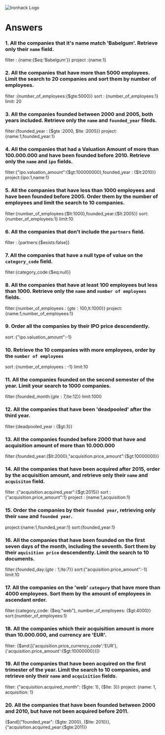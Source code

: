![Ironhack Logo](https://i.imgur.com/1QgrNNw.png)

# Answers

### 1. All the companies that it's name match 'Babelgum'. Retrieve only their `name` field.

filter : {name:{$eq:'Babelgum'}}
project :{name:1}

### 2. All the companies that have more than 5000 employees. Limit the search to 20 companies and sort them by **number of employees**.

filter :{number_of_employees:{$gte:5000}}
sort : {number_of_employees:1}
limit: 20

### 3. All the companies founded between 2000 and 2005, both years included. Retrieve only the `name` and `founded_year` fileds.

filter:{founded_year : {$gte :2000, $lte :2005}}
project:{name:1,founded_year:1}

### 4. All the companies that had a Valuation Amount of more than 100.000.000 and have been founded before 2010. Retrieve only the `name` and `ipo` fields.

filter:{"ipo.valuation_amount":{$gt:100000000},founded_year : {$lt:2010}}
project:{ipo:1,name:1}

### 5. All the companies that have less than 1000 employees and have been founded before 2005. Order them by the number of employees and limit the search to 10 companies.

filter:{number_of_employees:{$lt:1000},founded_year:{$lt:2005}}
sort:{number_of_employees:1}
limit:10

### 6. All the companies that don't include the `partners` field.

filter : {partners:{$exists:false}}

### 7. All the companies that have a null type of value on the `category_code` field.

filter:{category_code:{$eq:null}}

### 8. All the companies that have at least 100 employees but less than 1000. Retrieve only the `name` and `number of employees` fields.

filter:{number_of_employees : {$gte: 100 ,$lt:1000}}
project:{name:1,number_of_employees:1}

### 9. Order all the companies by their IPO price descendently.

sort :{"ipo.valuation_amount":-1}

### 10. Retrieve the 10 companies with more employees, order by the `number of employees`

sort :{number_of_employees : -1}
limit:10

### 11. All the companies founded on the second semester of the year. Limit your search to 1000 companies.

filter:{founded_month:{$gte:7,$lte:12}}
limit:1000

### 12. All the companies that have been 'deadpooled' after the third year.

filter:{deadpooled_year : {$gt:3}}

### 13. All the companies founded before 2000 that have and acquisition amount of more than 10.000.000

filter:{founded_year:{$lt:2000},"acquisition.price_amount":{$gt:10000000}}

### 14. All the companies that have been acquired after 2015, order by the acquisition amount, and retrieve only their `name` and `acquisiton` field.

filter :{"acquisition.acquired_year":{$gt:2015}}
sort : {"acquisition.price_amount":1}
project : {name:1,acquisition:1}

### 15. Order the companies by their `founded year`, retrieving only their `name` and `founded year`.

project:{name:1,founded_year:1}
sort:{founded_year:1}

### 16. All the companies that have been founded on the first seven days of the month, including the seventh. Sort them by their `aquisition price` descendently. Limit the search to 10 documents.

filter:{founded_day:{$gte:1,$lte:7}}
sort:{"acquisition.price_amount":-1}
limit:10

### 17. All the companies on the 'web' `category` that have more than 4000 employees. Sort them by the amount of employees in ascendant order.

filter:{category_code: {$eq:"web"}, number_of_employees: {$gt:4000}}
sort:{number_of_employees:1}

### 18. All the companies which their acquisition amount is more than 10.000.000, and currency are 'EUR'.

filter: {$and:[{'acquisition.price_currency_code':'EUR'}, {'acquisition.price_amount':{$gt:10000000}}]}

### 19. All the companies that have been acquired on the first trimester of the year. Limit the search to 10 companies, and retrieve only their `name` and `acquisition` fields.

filter: {"acquisition.acquired_month": {$gte: 1}, {$lte: 3}}
project: {name: 1, acquisition: 1}

### 20. All the companies that have been founded between 2000 and 2010, but have not been acquired before 2011.

{$and[{"founded_year": {$gte: 2000}, {$lte: 2010}},{"acquisition.acquired_year:{$gte:2011}}
